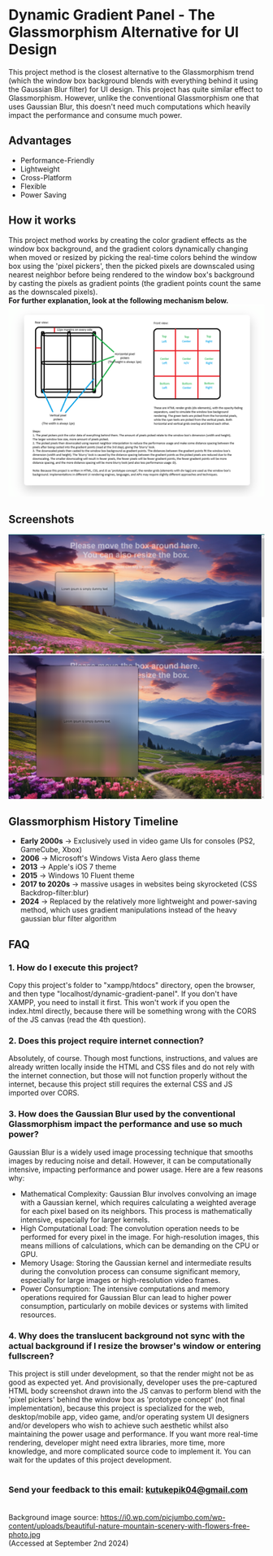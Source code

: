 # Dynamic Gradient Panel - The Glassmorphism Alternative for UI Design
This project method is the closest alternative to the Glassmorphism trend (which the window box background blends with everything behind it using the Gaussian Blur filter) for UI design. This project has quite similar effect to Glassmorphism. However, unlike the conventional Glassmorphism one that uses Gaussian Blur, this doesn't need much computations which heavily impact the performance and consume much power.

## Advantages
- Performance-Friendly
- Lightweight
- Cross-Platform
- Flexible
- Power Saving

## How it works
This project method works by creating the color gradient effects as the window box background, and the gradient colors dynamically changing when moved or resized by picking the real-time colors behind the window box using the 'pixel pickers', then the picked pixels are downscaled using nearest neighbor before being rendered to the window box's background by casting the pixels as gradient points (the gradient points count the same as the downscaled pixels).\
**For further explanation, look at the following mechanism below.**
![plot](./mechanism.png)

## Screenshots
![plot](./Screenshot-1.png)
![plot](./Screenshot-2.png)

## Glassmorphism History Timeline
- **Early 2000s** -> Exclusively used in video game UIs for consoles (PS2, GameCube, Xbox)
- **2006** -> Microsoft's Windows Vista Aero glass theme
- **2013** -> Apple's iOS 7 theme
- **2015** -> Windows 10 Fluent theme
- **2017 to 2020s** -> massive usages in websites being skyrocketed (CSS Backdrop-filter:blur)
- **2024** -> Replaced by the relatively more lightweight and power-saving method, which uses gradient manipulations instead of the heavy gaussian blur filter algorithm

## FAQ
### 1. How do I execute this project?
Copy this project's folder to "xampp/htdocs" directory, open the browser, and then type "localhost/dynamic-gradient-panel". If you don't have XAMPP, you need to install it first. This won't work if you open the index.html directly, because there will be something wrong with the CORS of the JS canvas (read the 4th question).

### 2. Does this project require internet connection?
Absolutely, of course. Though most functions, instructions, and values are already written locally inside the HTML and CSS files and do not rely with the internet connection, but those will not function properly without the internet, because this project still requires the external CSS and JS imported over CORS.

### 3. How does the Gaussian Blur used by the conventional Glassmorphism impact the performance and use so much power?
Gaussian Blur is a widely used image processing technique that smooths images by reducing noise and detail. However, it can be computationally intensive, impacting performance and power usage. Here are a few reasons why:
- Mathematical Complexity: Gaussian Blur involves convolving an image with a Gaussian kernel, which requires calculating a weighted average for each pixel based on its neighbors. This process is mathematically intensive, especially for larger kernels.
- High Computational Load: The convolution operation needs to be performed for every pixel in the image. For high-resolution images, this means millions of calculations, which can be demanding on the CPU or GPU.
- Memory Usage: Storing the Gaussian kernel and intermediate results during the convolution process can consume significant memory, especially for large images or high-resolution video frames.
- Power Consumption: The intensive computations and memory operations required for Gaussian Blur can lead to higher power consumption, particularly on mobile devices or systems with limited resources.

### 4. Why does the translucent background not sync with the actual background if I resize the browser's window or entering fullscreen?
This project is still under development, so that the render might not be as good as expected yet. And provisionally, developer uses the pre-captured HTML body screenshot drawn into the JS canvas to perform blend with the 'pixel pickers' behind the window box as 'prototype concept' (not final implementation), because this project is specialized for the web, desktop/mobile app, video game, and/or operating system UI designers and/or developers who wish to achieve such aesthetic whilst also maintaining the power usage and performance. If you want more real-time rendering, developer might need extra libraries, more time, more knowledge, and more complicated source code to implement it. You can wait for the updates of this project development.<br><br>

### Send your feedback to this email: kutukepik04@gmail.com<br><br>

Background image source: https://i0.wp.com/picjumbo.com/wp-content/uploads/beautiful-nature-mountain-scenery-with-flowers-free-photo.jpg<br>
(Accessed at September 2nd 2024)
